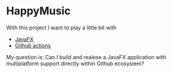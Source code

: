 # HappyMusic

With this project I want to play a little bit with
- [JavaFX](https://openjfx.io/)
- [Github actions](https://github.com/features/actions)

My question is:
Can I build and realese a JavaFX application with multiplatform support directly within Github ecosystem?
